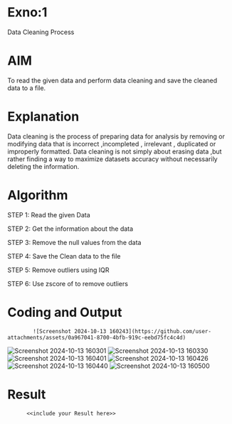 # Exno:1
Data Cleaning Process

# AIM
To read the given data and perform data cleaning and save the cleaned data to a file.

# Explanation
Data cleaning is the process of preparing data for analysis by removing or modifying data that is incorrect ,incompleted , irrelevant , duplicated or improperly formatted. Data cleaning is not simply about erasing data ,but rather finding a way to maximize datasets accuracy without necessarily deleting the information.

# Algorithm
STEP 1: Read the given Data

STEP 2: Get the information about the data

STEP 3: Remove the null values from the data

STEP 4: Save the Clean data to the file

STEP 5: Remove outliers using IQR

STEP 6: Use zscore of to remove outliers

# Coding and Output
            ![Screenshot 2024-10-13 160243](https://github.com/user-attachments/assets/0a967041-8700-4bfb-919c-eebd75fc4c4d)
![Screenshot 2024-10-13 160301](https://github.com/user-attachments/assets/302f97e8-55e8-40eb-b655-44b5446e48d8)
![Screenshot 2024-10-13 160330](https://github.com/user-attachments/assets/e8e1b07c-9798-42d8-a3f9-6ea9a530653a)
![Screenshot 2024-10-13 160401](https://github.com/user-attachments/assets/661feeb8-a2e3-4c91-9af9-d5761a1395da)
![Screenshot 2024-10-13 160426](https://github.com/user-attachments/assets/8cb5f99f-5335-40a3-81be-2c86842de339)
![Screenshot 2024-10-13 160440](https://github.com/user-attachments/assets/a6c52deb-0716-4b78-bb4f-ad4da991bfe8)
![Screenshot 2024-10-13 160500](https://github.com/user-attachments/assets/54ac05e6-07a5-40b5-b282-d3acfc831a72)
# Result
          <<include your Result here>>
